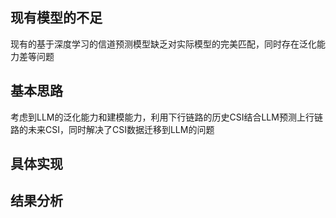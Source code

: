 ## 现有模型的不足  
现有的基于深度学习的信道预测模型缺乏对实际模型的完美匹配，同时存在泛化能力差等问题
## 基本思路
考虑到LLM的泛化能力和建模能力，利用下行链路的历史CSI结合LLM预测上行链路的未来CSI，同时解决了CSI数据迁移到LLM的问题
## 具体实现
## 结果分析
